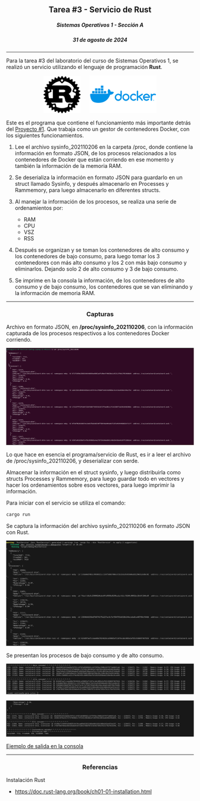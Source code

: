 ## <div align="center">Tarea #3 - Servicio de Rust</div>
##### <div align="center">Sistemas Operativos 1 - Sección A</div>
##### <div align="center">31 de agosto de 2024</div>

___

Para la tarea #3 del laboratorio del curso de Sistemas Operativos 1, se realizó un servicio utilizando el lenguaje de programación **Rust**. 

<div style="text-align: center;">
    <img src="./images/rust.png" alt="alt text" width="100" style="margin-right: 20px;">
    <img src="./images/dockerlogo.png" width="180">
</div>


Este es el programa que contiene el funcionamiento más importante detrás del [Proyecto #1](/SO1_2S2024_202110206/Proyecto1/RustService/src/main.rs). Que trabaja como un gestor de contenedores Docker, con los siguientes funcionamientos.

1. Lee el archivo sysinfo_202110206 en la carpeta /proc, donde contiene la información en formato JSON, de los procesos relacionados a los contenedores de Docker que están corriendo en ese momento y también la información de la memoria RAM.

2. Se deserializa la información en formato JSON para guardarlo en un struct llamado Sysinfo, y después almacenarlo en Processes y Rammemory, para luego almacenarlo en diferentes structs. 

3. Al manejar la información de los procesos, se realiza una serie de ordenamientos por:
    * RAM
    * CPU
    * VSZ
    * RSS
4. Después se organizan y se toman los contenedores de alto consumo y los contenedores de bajo consumo, para luego tomar los 3 contenedores con más alto consumo y los 2 con más bajo consumo y eliminarlos. Dejando solo 2 de alto consumo y 3 de bajo consumo.
5. Se imprime en la consola la información, de los contenedores de alto consumo y de bajo consumo, los contenedores que se van eliminando y la información de memoria RAM.

___

### <div align="center"> Capturas </div>

Archivo en formato JSON, en **/proc/sysinfo_202110206**, con la información capturada de los procesos respectivos a los contenedores Docker corriendo.

![alt text](./images/sysinfo.png)

Lo que hace en esencia el programa/servicio de Rust, es ir a leer el archivo de /proc/sysinfo_202110206, y deserializar con serde.

Almacenar la información en el struct sysinfo, y luego distribuirla como structs Processes y Rammemory, para luego guardar todo en vectores y hacer los ordenamientos sobre esos vectores, para luego imprimir la información.

Para iniciar con el servicio se utiliza el comando:

```rust
cargo run
```
Se captura la información del archivo sysinfo_202110206 en formato JSON con Rust.

![alt text](./images/formatojson.png)


Se presentan los procesos de bajo consumo y de alto consumo.

![alt text](./images/salidarust.png)

![alt text](./images/salida2.png)

[Ejemplo de salida en la consola](./salidarust.txt)
_____

### <div align="center">Referencias </div>

Instalación Rust
- https://doc.rust-lang.org/book/ch01-01-installation.html
